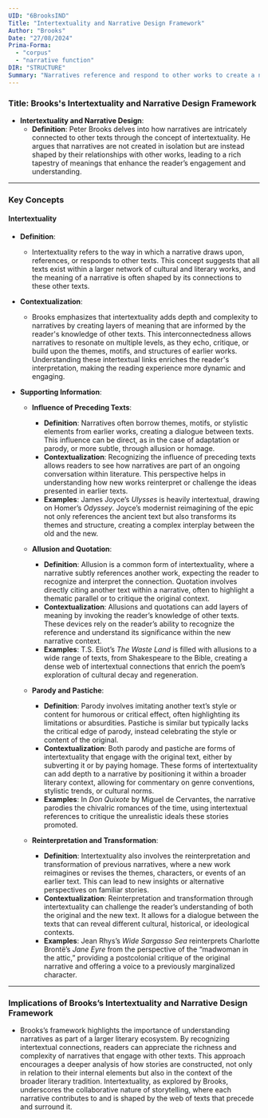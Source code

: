 ```yaml
---
UID: "6BrooksIND"
Title: "Intertextuality and Narrative Design Framework"
Author: "Brooks"
Date: "27/08/2024"
Prima-Forma:
  - "corpus"
  - "narrative function"
DIR: "STRUCTURE"
Summary: "Narratives reference and respond to other works to create a network of meaning that influence reader's understanding of the plot."
---
```

### Title: **Brooks's Intertextuality and Narrative Design Framework**

- **Intertextuality and Narrative Design**:
  - **Definition**: Peter Brooks delves into how narratives are intricately connected to other texts through the concept of intertextuality. He argues that narratives are not created in isolation but are instead shaped by their relationships with other works, leading to a rich tapestry of meanings that enhance the reader’s engagement and understanding.

---

### **Key Concepts**

#### **Intertextuality**

- **Definition**:
  - Intertextuality refers to the way in which a narrative draws upon, references, or responds to other texts. This concept suggests that all texts exist within a larger network of cultural and literary works, and the meaning of a narrative is often shaped by its connections to these other texts.

- **Contextualization**:
  - Brooks emphasizes that intertextuality adds depth and complexity to narratives by creating layers of meaning that are informed by the reader's knowledge of other texts. This interconnectedness allows narratives to resonate on multiple levels, as they echo, critique, or build upon the themes, motifs, and structures of earlier works. Understanding these intertextual links enriches the reader's interpretation, making the reading experience more dynamic and engaging.

- **Supporting Information**:
  - **Influence of Preceding Texts**:
    - **Definition**: Narratives often borrow themes, motifs, or stylistic elements from earlier works, creating a dialogue between texts. This influence can be direct, as in the case of adaptation or parody, or more subtle, through allusion or homage.
    - **Contextualization**: Recognizing the influence of preceding texts allows readers to see how narratives are part of an ongoing conversation within literature. This perspective helps in understanding how new works reinterpret or challenge the ideas presented in earlier texts.
    - **Examples**: James Joyce’s *Ulysses* is heavily intertextual, drawing on Homer’s *Odyssey*. Joyce’s modernist reimagining of the epic not only references the ancient text but also transforms its themes and structure, creating a complex interplay between the old and the new.

  - **Allusion and Quotation**:
    - **Definition**: Allusion is a common form of intertextuality, where a narrative subtly references another work, expecting the reader to recognize and interpret the connection. Quotation involves directly citing another text within a narrative, often to highlight a thematic parallel or to critique the original context.
    - **Contextualization**: Allusions and quotations can add layers of meaning by invoking the reader’s knowledge of other texts. These devices rely on the reader’s ability to recognize the reference and understand its significance within the new narrative context.
    - **Examples**: T.S. Eliot’s *The Waste Land* is filled with allusions to a wide range of texts, from Shakespeare to the Bible, creating a dense web of intertextual connections that enrich the poem’s exploration of cultural decay and regeneration.

  - **Parody and Pastiche**:
    - **Definition**: Parody involves imitating another text’s style or content for humorous or critical effect, often highlighting its limitations or absurdities. Pastiche is similar but typically lacks the critical edge of parody, instead celebrating the style or content of the original.
    - **Contextualization**: Both parody and pastiche are forms of intertextuality that engage with the original text, either by subverting it or by paying homage. These forms of intertextuality can add depth to a narrative by positioning it within a broader literary context, allowing for commentary on genre conventions, stylistic trends, or cultural norms.
    - **Examples**: In *Don Quixote* by Miguel de Cervantes, the narrative parodies the chivalric romances of the time, using intertextual references to critique the unrealistic ideals these stories promoted.

  - **Reinterpretation and Transformation**:
    - **Definition**: Intertextuality also involves the reinterpretation and transformation of previous narratives, where a new work reimagines or revises the themes, characters, or events of an earlier text. This can lead to new insights or alternative perspectives on familiar stories.
    - **Contextualization**: Reinterpretation and transformation through intertextuality can challenge the reader’s understanding of both the original and the new text. It allows for a dialogue between the texts that can reveal different cultural, historical, or ideological contexts.
    - **Examples**: Jean Rhys’s *Wide Sargasso Sea* reinterprets Charlotte Brontë’s *Jane Eyre* from the perspective of the “madwoman in the attic,” providing a postcolonial critique of the original narrative and offering a voice to a previously marginalized character.

---

### **Implications of Brooks’s Intertextuality and Narrative Design Framework**

- Brooks’s framework highlights the importance of understanding narratives as part of a larger literary ecosystem. By recognizing intertextual connections, readers can appreciate the richness and complexity of narratives that engage with other texts. This approach encourages a deeper analysis of how stories are constructed, not only in relation to their internal elements but also in the context of the broader literary tradition. Intertextuality, as explored by Brooks, underscores the collaborative nature of storytelling, where each narrative contributes to and is shaped by the web of texts that precede and surround it.
